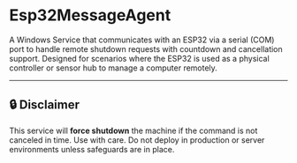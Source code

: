 # Esp32MessageAgent

A Windows Service that communicates with an ESP32 via a serial (COM) port to handle remote shutdown requests with countdown and cancellation support. Designed for scenarios where the ESP32 is used as a physical controller or sensor hub to manage a computer remotely.

---

## 🔒 Disclaimer

This service will **force shutdown** the machine if the command is not canceled in time. Use with care. Do not deploy in production or server environments unless safeguards are in place.
